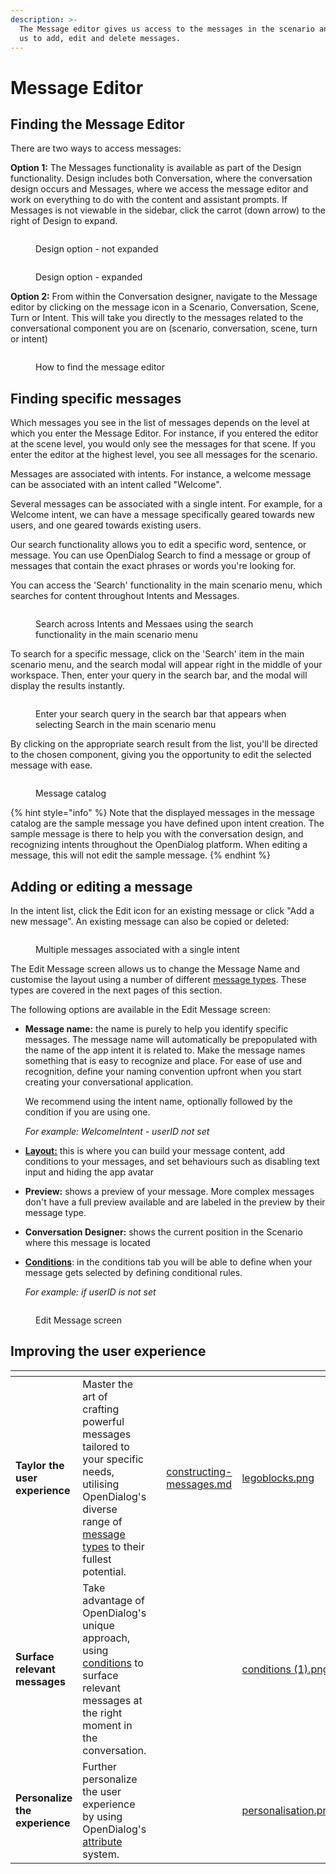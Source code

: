 ```yaml
---
description: >-
  The Message editor gives us access to the messages in the scenario and allows
  us to add, edit and delete messages.
---
```


# Message Editor

## Finding the Message Editor

There are two ways to access messages:&#x20;

**Option 1:** The Messages functionality is available as part of the Design functionality. Design includes both Conversation, where the conversation design occurs and Messages, where we access the message editor and work on everything to do with the content and assistant prompts. If Messages is not viewable in the sidebar, click the carrot (down arrow) to the right of Design to expand.&#x20;

<div align="left">

<figure><img src="../../.gitbook/assets/2023-05-01_14-14-32.png" alt=""><figcaption><p>Design option - not expanded</p></figcaption></figure>

</div>

<figure><img src="../../.gitbook/assets/2023-05-01_14-14-51.png" alt=""><figcaption><p>Design option - expanded</p></figcaption></figure>

**Option 2:** From within the Conversation designer, navigate to the Message editor by clicking on the message icon in a Scenario, Conversation, Scene, Turn or Intent. This will take you directly to the messages related to the conversational component you are on (scenario, conversation, scene, turn or intent)

<figure><img src="../../.gitbook/assets/2023-05-01_14-53-26.png" alt=""><figcaption><p>How to find the message editor</p></figcaption></figure>

## Finding specific messages

Which messages you see in the list of messages depends on the level at which you enter the Message Editor. For instance, if you entered the editor at the scene level, you would only see the messages for that scene. If you enter the editor at the highest level, you see all messages for the scenario.&#x20;

Messages are associated with intents. For instance, a welcome message can be associated with an intent called "Welcome".&#x20;

Several messages can be associated with a single intent. For example, for a Welcome intent, we can have a message specifically geared towards new users, and one geared towards existing users.

Our search functionality allows you  to edit a specific word, sentence, or message. You can use OpenDialog Search to find a message or group of messages that contain the exact phrases or words you're looking for.

You can access the 'Search' functionality in the main scenario menu, which searches for content throughout Intents and Messages.&#x20;

<figure><img src="../../.gitbook/assets/Search_Scenario_View (1).png" alt=""><figcaption><p>Search across Intents and Messaes using the search functionality in the main scenario menu</p></figcaption></figure>

To search for a specific message, click on the 'Search' item in the main scenario menu, and the search modal will appear right in the middle of your workspace. Then, enter your query in the search bar, and the modal will display the results instantly.

<figure><img src="../../.gitbook/assets/Search_Message (1).png" alt=""><figcaption><p>Enter your search query in the search bar that appears when selecting Search in the main scenario menu</p></figcaption></figure>

By clicking on the appropriate search result from the list, you'll be directed to the chosen component, giving you the opportunity to edit the selected message with ease.

<figure><img src="../../.gitbook/assets/2023-05-01_15-09-14.png" alt=""><figcaption><p>Message catalog</p></figcaption></figure>

{% hint style="info" %}
Note that the displayed messages in the message catalog are the sample message you have defined upon intent creation.  The sample message is there to help you with the conversation design, and recognizing intents throughout the OpenDialog platform. When editing a message, this will not edit the sample message. &#x20;
{% endhint %}

## Adding or editing a message

In the intent list, click the Edit icon for an existing message or click "Add a new message". An existing message can also be copied or deleted:

<figure><img src="../../.gitbook/assets/2023-05-01_15-09-27.png" alt=""><figcaption><p>Multiple messages associated with a single intent</p></figcaption></figure>

The Edit Message screen allows us to change the Message Name and customise the layout using a number of different [message types](message-editor.md#message-types). These types are covered in the next pages of this section.&#x20;

The following options are available in the Edit Message screen:

*   **Message name:** the name is purely to help you identify specific messages. The message name will automatically be prepopulated with the name of the app intent it is related to. Make the message names something that is easy to recognize and place. For ease of use and recognition, define your naming convention upfront when you start creating your conversational application.&#x20;

    We recommend using the intent name, optionally followed by the condition if you are using one.&#x20;

    _For example: WelcomeIntent - userID not set_
* [**Layout:**](constructing-messages.md)  this is where you can build your message content, add conditions to your messages, and set behaviours such as disabling text input and hiding the app avatar&#x20;
* **Preview:** shows a preview of your message. More complex messages don't have a full preview available and are labeled in the preview by their message type.
* **Conversation Designer:** shows the current position in the Scenario where this message is located
*   [**Conditions**](message-conditions.md): in the conditions tab you will be able to define when your message gets selected by defining conditional rules.&#x20;

    _For example: if userID is not set_

<figure><img src="../../.gitbook/assets/2023-05-01_15-15-11 (1).png" alt=""><figcaption><p>Edit Message screen</p></figcaption></figure>



## Improving the user experience

<table data-view="cards" data-full-width="false"><thead><tr><th></th><th></th><th></th><th data-hidden data-card-target data-type="content-ref"></th><th data-hidden data-card-cover data-type="files"></th></tr></thead><tbody><tr><td><strong>Taylor the user experience</strong></td><td>Master the art of crafting powerful messages tailored to your specific needs, utilising OpenDialog's diverse range of <a href="message-types/">message types</a> to their fullest potential.</td><td></td><td><a href="constructing-messages.md">constructing-messages.md</a></td><td><a href="../../.gitbook/assets/legoblocks.png">legoblocks.png</a></td></tr><tr><td><strong>Surface relevant messages</strong></td><td>Take advantage of OpenDialog's unique  approach, using <a href="message-conditions.md">conditions</a> to surface relevant messages at the right moment in the conversation.</td><td></td><td></td><td><a href="../../.gitbook/assets/conditions (1).png">conditions (1).png</a></td></tr><tr><td><strong>Personalize the experience</strong></td><td>Further personalize the user experience by using OpenDialog's <a href="using-attributes-in-messages.md">attribute</a> system.</td><td></td><td></td><td><a href="../../.gitbook/assets/personalisation.png">personalisation.png</a></td></tr></tbody></table>



